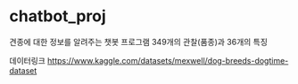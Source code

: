 # chatbot_proj

견종에 대한 정보를 알려주는 챗봇 프로그램
349개의 관찰(품종)과 36개의 특징

데이터링크
https://www.kaggle.com/datasets/mexwell/dog-breeds-dogtime-dataset